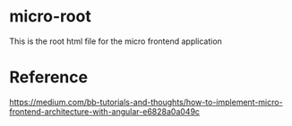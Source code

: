 # micro-root
This is the root html file for the micro frontend application

# Reference
https://medium.com/bb-tutorials-and-thoughts/how-to-implement-micro-frontend-architecture-with-angular-e6828a0a049c

